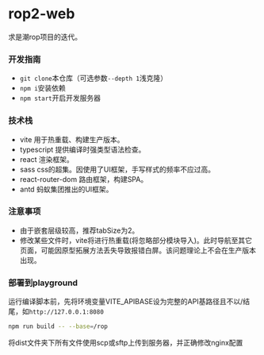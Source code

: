 # rop2-web
求是潮rop项目的迭代。

### 开发指南
- `git clone`本仓库（可选参数`--depth 1`浅克隆）
- `npm i`安装依赖
- `npm start`开启开发服务器

### 技术栈
- vite 用于热重载、构建生产版本。
- typescript 提供编译时强类型语法检查。
- react 渲染框架。
- sass css的超集。因使用了UI框架，手写样式的频率不应过高。
- react-router-dom 路由框架，构建SPA。
- antd 蚂蚁集团推出的UI框架。

### 注意事项
- 由于嵌套层级较高，推荐tabSize为2。
- 修改某些文件时，vite将进行热重载(将忽略部分模块导入)。此时导航至其它页面，可能因原型拓展方法丢失导致报错白屏。该问题理论上不会在生产版本出现。

### 部署到playground
运行编译脚本前，先将环境变量VITE_APIBASE设为完整的API基路径且不以/结尾，如`http://127.0.0.1:8080`
```sh
npm run build -- --base=/rop
```
将dist文件夹下所有文件使用scp或sftp上传到服务器，并正确修改nginx配置
